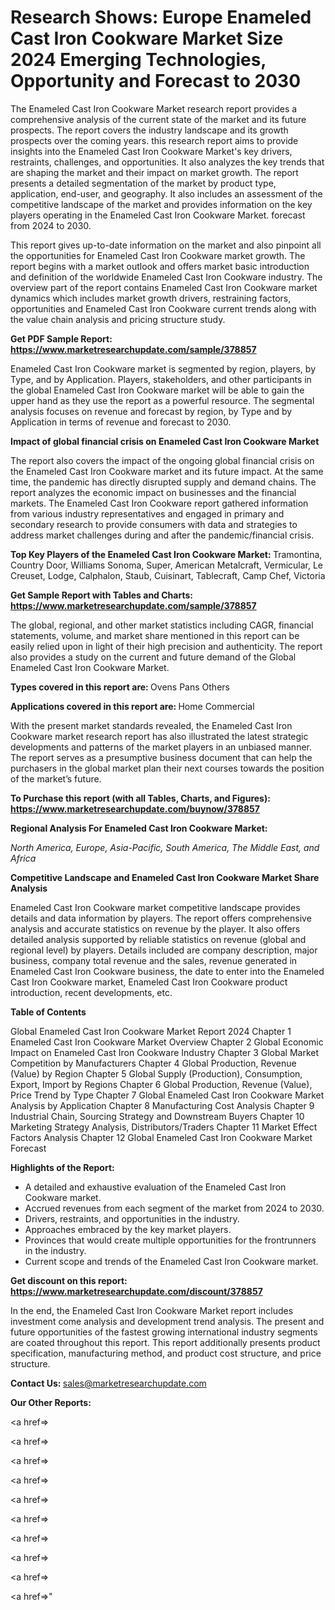 # Research Shows: Europe Enameled Cast Iron Cookware Market Size 2024 Emerging Technologies, Opportunity and Forecast to 2030

The Enameled Cast Iron Cookware Market research report provides a comprehensive analysis of the current state of the market and its future prospects. The report covers the industry landscape and its growth prospects over the coming years. this research report aims to provide insights into the Enameled Cast Iron Cookware Market's key drivers, restraints, challenges, and opportunities. It also analyzes the key trends that are shaping the market and their impact on market growth. The report presents a detailed segmentation of the market by product type, application, end-user, and geography. It also includes an assessment of the competitive landscape of the market and provides information on the key players operating in the Enameled Cast Iron Cookware Market. forecast from 2024 to 2030.

This report gives up-to-date information on the market and also pinpoint all the opportunities for Enameled Cast Iron Cookware market growth. The report begins with a market outlook and offers market basic introduction and definition of the worldwide Enameled Cast Iron Cookware industry. The overview part of the report contains Enameled Cast Iron Cookware market dynamics which includes market growth drivers, restraining factors, opportunities and Enameled Cast Iron Cookware current trends along with the value chain analysis and pricing structure study.

<strong><b>Get PDF Sample Report: <a href=https://www.marketresearchupdate.com/sample/378857>https://www.marketresearchupdate.com/sample/378857</a></b></strong>

Enameled Cast Iron Cookware market is segmented by region, players, by Type, and by Application. Players, stakeholders, and other participants in the global Enameled Cast Iron Cookware market will be able to gain the upper hand as they use the report as a powerful resource. The segmental analysis focuses on revenue and forecast by region, by Type and by Application in terms of revenue and forecast to 2030.

<strong><b>Impact of global financial crisis on Enameled Cast Iron Cookware Market</b></strong>

The report also covers the impact of the ongoing global financial crisis on the Enameled Cast Iron Cookware market and its future impact. At the same time, the pandemic has directly disrupted supply and demand chains. The report analyzes the economic impact on businesses and the financial markets. The Enameled Cast Iron Cookware report gathered information from various industry representatives and engaged in primary and secondary research to provide consumers with data and strategies to address market challenges during and after the pandemic/financial crisis.

<strong><b>Top Key Players of the Enameled Cast Iron Cookware Market:
</b></strong>Tramontina, Country Door, Williams Sonoma, Super, American Metalcraft, Vermicular, Le Creuset, Lodge, Calphalon, Staub, Cuisinart, Tablecraft, Camp Chef, Victoria<strong><b>
</b></strong>

<strong><b>Get Sample Report with Tables and Charts: <a href=https://www.marketresearchupdate.com/sample/378857>https://www.marketresearchupdate.com/sample/378857</a></b></strong>

The global, regional, and other market statistics including CAGR, financial statements, volume, and market share mentioned in this report can be easily relied upon in light of their high precision and authenticity. The report also provides a study on the current and future demand of the Global Enameled Cast Iron Cookware Market.

<strong><b>Types covered in this report are:
</b></strong>Ovens
Pans
Others<strong><b>
</b></strong>

<strong><b>Applications covered in this report are:
</b></strong>Home
Commercial<strong><b>
</b></strong>

With the present market standards revealed, the Enameled Cast Iron Cookware market research report has also illustrated the latest strategic developments and patterns of the market players in an unbiased manner. The report serves as a presumptive business document that can help the purchasers in the global market plan their next courses towards the position of the market’s future.

<strong><b>To Purchase this report (with all Tables, Charts, and Figures): <a href=https://www.marketresearchupdate.com/buynow/378857>https://www.marketresearchupdate.com/buynow/378857</a></b></strong>

<strong><b>Regional Analysis For Enameled Cast Iron Cookware Market:</b></strong>

<em><i>North America, Europe, Asia-Pacific, South America, The Middle East, and Africa</i></em>

<strong><b>Competitive Landscape and Enameled Cast Iron Cookware Market Share Analysis</b></strong>

Enameled Cast Iron Cookware market competitive landscape provides details and data information by players. The report offers comprehensive analysis and accurate statistics on revenue by the player. It also offers detailed analysis supported by reliable statistics on revenue (global and regional level) by players. Details included are company description, major business, company total revenue and the sales, revenue generated in Enameled Cast Iron Cookware business, the date to enter into the Enameled Cast Iron Cookware market, Enameled Cast Iron Cookware product introduction, recent developments, etc.

<strong><b>Table of Contents</b></strong>

Global Enameled Cast Iron Cookware Market Report 2024
Chapter 1 Enameled Cast Iron Cookware Market Overview
Chapter 2 Global Economic Impact on Enameled Cast Iron Cookware Industry
Chapter 3 Global Market Competition by Manufacturers
Chapter 4 Global Production, Revenue (Value) by Region
Chapter 5 Global Supply (Production), Consumption, Export, Import by Regions
Chapter 6 Global Production, Revenue (Value), Price Trend by Type
Chapter 7 Global Enameled Cast Iron Cookware Market Analysis by Application
Chapter 8 Manufacturing Cost Analysis
Chapter 9 Industrial Chain, Sourcing Strategy and Downstream Buyers
Chapter 10 Marketing Strategy Analysis, Distributors/Traders
Chapter 11 Market Effect Factors Analysis
Chapter 12 Global Enameled Cast Iron Cookware Market Forecast

<strong><b>Highlights of the Report:</b></strong>

- A detailed and exhaustive evaluation of the Enameled Cast Iron Cookware market.
- Accrued revenues from each segment of the market from 2024 to 2030.
- Drivers, restraints, and opportunities in the industry.
- Approaches embraced by the key market players.
- Provinces that would create multiple opportunities for the frontrunners in the industry.
- Current scope and trends of the Enameled Cast Iron Cookware market.

<strong><b>Get discount on this report: <a href=https://www.marketresearchupdate.com/discount/378857>https://www.marketresearchupdate.com/discount/378857</a></b></strong>

In the end, the Enameled Cast Iron Cookware Market report includes investment come analysis and development trend analysis. The present and future opportunities of the fastest growing international industry segments are coated throughout this report. This report additionally presents product specification, manufacturing method, and product cost structure, and price structure.

<strong><b>Contact Us:
</b></strong>sales@marketresearchupdate.com

<strong>Our Other Reports:</strong>

<a href=></a>

<a href=></a>

<a href=></a>

<a href=></a>

<a href=></a>

<a href=></a>

<a href=></a>

<a href=></a>

<a href=></a>

<a href=></a>"
